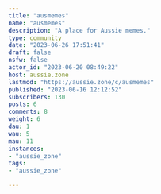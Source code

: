 ```yaml
---
title: "ausmemes" 
name: "ausmemes"
description: "A place for Aussie memes."
type: community
date: "2023-06-26 17:51:41"
draft: false
nsfw: false
actor_id: "2023-06-20 08:49:22"
host: aussie.zone
lastmod: "https://aussie.zone/c/ausmemes"
published: "2023-06-16 12:12:52"
subscribers: 130
posts: 6
comments: 8
weight: 6
dau: 1
wau: 5
mau: 11
instances:
- "aussie_zone"
tags: 
- "aussie_zone"

---
```

